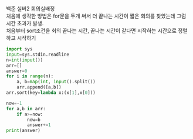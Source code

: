 백준 실버2 회의실배정   
처음에 생각한 방법은 for문을 두개 써서 더 끝나는 시간이 짧은 회의를 찾았는데 그럼 시간 초과가 발생.   
처음부터 sort조건을 회의 끝나는 시간, 끝나는 시간이 같다면 시작하는 시간으로 정렬하고 시작하기   
```python
import sys
input=sys.stdin.readline
n=int(input())
arr=[]
answer=0
for i in range(n):
    a, b=map(int, input().split())
    arr.append([a,b])
arr.sort(key=lambda x:(x[1],x[0]))

now=-1
for a,b in arr:
    if a>=now:
        now=b
        answer+=1
print(answer)

```
